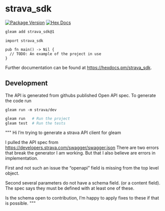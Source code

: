 # strava_sdk

[![Package Version](https://img.shields.io/hexpm/v/strava_sdk)](https://hex.pm/packages/strava_sdk)
[![Hex Docs](https://img.shields.io/badge/hex-docs-ffaff3)](https://hexdocs.pm/strava_sdk/)

```sh
gleam add strava_sdk@1
```
```gleam
import strava_sdk

pub fn main() -> Nil {
  // TODO: An example of the project in use
}
```

Further documentation can be found at <https://hexdocs.pm/strava_sdk>.

## Development
The API is generated from githubs published Open API spec.
To generate the code run
```
gleam run -m strava/dev
```
```sh
gleam run   # Run the project
gleam test  # Run the tests
```

"""
Hi I’m trying to generate a strava API client for gleam

I pulled the API spec from https://developers.strava.com/swagger/swagger.json
There are two errors that break the generator I am working. But that I also believe are errors in implementation.

First and not such an issue the “openapi” field is missing from the top level object.

Second several parameters do not have a schema field. (or a content field). The spec says they must be defined with at least one of these.

Is the schema open to contribution, I’m  happy to apply fixes to these if that is possible.
"""
